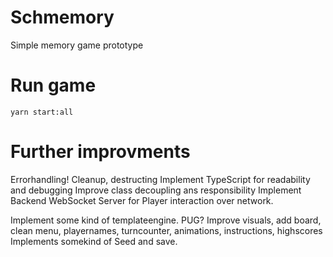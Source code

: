 # Schmemory
Simple memory game prototype

# Run game
`yarn start:all`

# Further improvments
Errorhandling!
Cleanup, destructing
Implement TypeScript for readability and debugging
Improve class decoupling ans responsibility
Implement Backend WebSocket Server for Player interaction over network.

Implement some kind of templateengine. PUG?
Improve visuals, add board, clean menu, playernames, turncounter, animations, instructions, highscores
Implements somekind of Seed and save.



